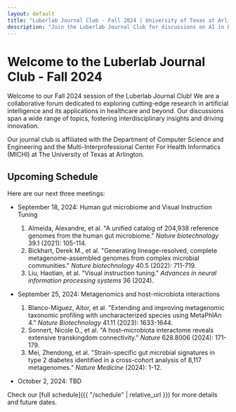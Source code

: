 ```yaml
---
layout: default
title: "Luberlab Journal Club - Fall 2024 | University of Texas at Arlington"
description: "Join the Luberlab Journal Club for discussions on AI in healthcare, language models, and interdisciplinary research at UTA."
---
```


# Welcome to the Luberlab Journal Club - Fall 2024

Welcome to our Fall 2024 session of the Luberlab Journal Club! We are a collaborative forum dedicated to exploring cutting-edge research in artificial intelligence and its applications in healthcare and beyond. Our discussions span a wide range of topics, fostering interdisciplinary insights and driving innovation.

Our journal club is affiliated with the Department of Computer Science and Engineering and the Multi-Interprofessional Center For Health Informatics (MICHI) at The University of Texas at Arlington.

## Upcoming Schedule

Here are our next three meetings:

- September 18, 2024: Human gut microbiome and Visual Instruction Tuning
  1. Almeida, Alexandre, et al. "A unified catalog of 204,938 reference genomes from the human gut microbiome." *Nature biotechnology* 39.1 (2021): 105-114.
  2. Bickhart, Derek M., et al. "Generating lineage-resolved, complete metagenome-assembled genomes from complex microbial communities." *Nature biotechnology* 40.5 (2022): 711-719.
  3. Liu, Haotian, et al. "Visual instruction tuning." *Advances in neural information processing systems* 36 (2024).

- September 25, 2024: Metagenomics and host-microbiota interactions
  1. Blanco-Míguez, Aitor, et al. "Extending and improving metagenomic taxonomic profiling with uncharacterized species using MetaPhlAn 4." *Nature Biotechnology* 41.11 (2023): 1633-1644.
  2. Sonnert, Nicole D., et al. "A host–microbiota interactome reveals extensive transkingdom connectivity." *Nature* 628.8006 (2024): 171-179.
  3. Mei, Zhendong, et al. "Strain-specific gut microbial signatures in type 2 diabetes identified in a cross-cohort analysis of 8,117 metagenomes." *Nature Medicine* (2024): 1-12.

- October 2, 2024: TBD

Check our [full schedule]({{ "/schedule" | relative_url }}) for more details and future dates.